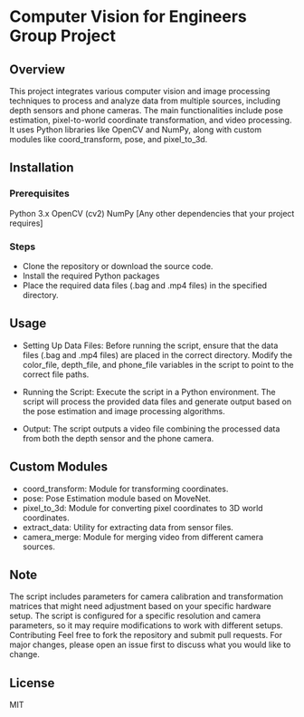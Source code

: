 # Computer Vision for Engineers Group Project
## Overview
This project integrates various computer vision and image processing techniques to process and analyze data from multiple sources, including depth sensors and phone cameras. 
The main functionalities include pose estimation, pixel-to-world coordinate transformation, and video processing. 
It uses Python libraries like OpenCV and NumPy, along with custom modules like coord_transform, pose, and pixel_to_3d.

## Installation
### Prerequisites
Python 3.x
OpenCV (cv2)
NumPy
[Any other dependencies that your project requires]
### Steps
- Clone the repository or download the source code.
- Install the required Python packages
- Place the required data files (.bag and .mp4 files) in the specified directory.
## Usage
- Setting Up Data Files: Before running the script, ensure that the data files (.bag and .mp4 files) are placed in the correct directory. Modify the color_file, depth_file, and phone_file variables in the script to point to the correct file paths.

- Running the Script: Execute the script in a Python environment. The script will process the provided data files and generate output based on the pose estimation and image processing algorithms.

- Output: The script outputs a video file combining the processed data from both the depth sensor and the phone camera.

## Custom Modules
- coord_transform: Module for transforming coordinates.
- pose: Pose Estimation module based on MoveNet.
- pixel_to_3d: Module for converting pixel coordinates to 3D world coordinates.
- extract_data: Utility for extracting data from sensor files.
- camera_merge: Module for merging video from different camera sources.
  
## Note
The script includes parameters for camera calibration and transformation matrices that might need adjustment based on your specific hardware setup.
The script is configured for a specific resolution and camera parameters, so it may require modifications to work with different setups.
Contributing
Feel free to fork the repository and submit pull requests. For major changes, please open an issue first to discuss what you would like to change.

## License
MIT
